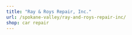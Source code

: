 ```yaml
---
title: "Ray & Roys Repair, Inc."
url: /spokane-valley/ray-and-roys-repair-inc/
shop: car repair
---
```

